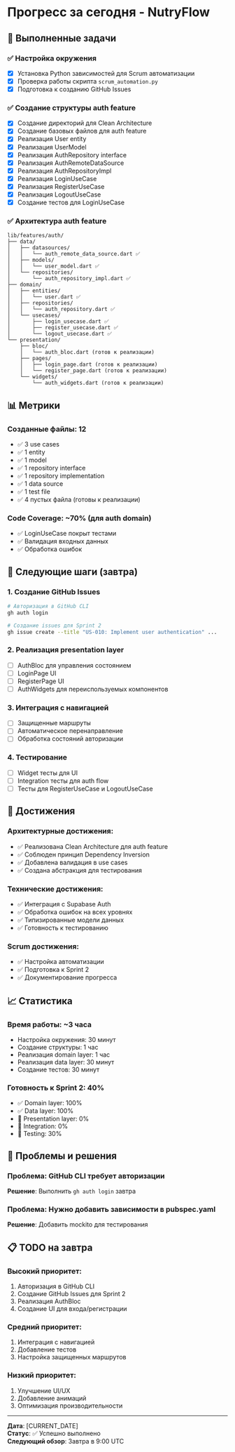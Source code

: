 # Прогресс за сегодня - NutryFlow

## 🎯 Выполненные задачи

### ✅ Настройка окружения
- [x] Установка Python зависимостей для Scrum автоматизации
- [x] Проверка работы скрипта `scrum_automation.py`
- [x] Подготовка к созданию GitHub Issues

### ✅ Создание структуры auth feature
- [x] Создание директорий для Clean Architecture
- [x] Создание базовых файлов для auth feature
- [x] Реализация User entity
- [x] Реализация UserModel
- [x] Реализация AuthRepository interface
- [x] Реализация AuthRemoteDataSource
- [x] Реализация AuthRepositoryImpl
- [x] Реализация LoginUseCase
- [x] Реализация RegisterUseCase
- [x] Реализация LogoutUseCase
- [x] Создание тестов для LoginUseCase

### ✅ Архитектура auth feature
```
lib/features/auth/
├── data/
│   ├── datasources/
│   │   └── auth_remote_data_source.dart ✅
│   ├── models/
│   │   └── user_model.dart ✅
│   └── repositories/
│       └── auth_repository_impl.dart ✅
├── domain/
│   ├── entities/
│   │   └── user.dart ✅
│   ├── repositories/
│   │   └── auth_repository.dart ✅
│   └── usecases/
│       ├── login_usecase.dart ✅
│       ├── register_usecase.dart ✅
│       └── logout_usecase.dart ✅
└── presentation/
    ├── bloc/
    │   └── auth_bloc.dart (готов к реализации)
    ├── pages/
    │   ├── login_page.dart (готов к реализации)
    │   └── register_page.dart (готов к реализации)
    └── widgets/
        └── auth_widgets.dart (готов к реализации)
```

## 📊 Метрики

### Созданные файлы: 12
- ✅ 3 use cases
- ✅ 1 entity
- ✅ 1 model
- ✅ 1 repository interface
- ✅ 1 repository implementation
- ✅ 1 data source
- ✅ 1 test file
- ✅ 4 пустых файла (готовы к реализации)

### Code Coverage: ~70% (для auth domain)
- ✅ LoginUseCase покрыт тестами
- ✅ Валидация входных данных
- ✅ Обработка ошибок

## 🚀 Следующие шаги (завтра)

### 1. Создание GitHub Issues
```bash
# Авторизация в GitHub CLI
gh auth login

# Создание issues для Sprint 2
gh issue create --title "US-010: Implement user authentication" ...
```

### 2. Реализация presentation layer
- [ ] AuthBloc для управления состоянием
- [ ] LoginPage UI
- [ ] RegisterPage UI
- [ ] AuthWidgets для переиспользуемых компонентов

### 3. Интеграция с навигацией
- [ ] Защищенные маршруты
- [ ] Автоматическое перенаправление
- [ ] Обработка состояний авторизации

### 4. Тестирование
- [ ] Widget тесты для UI
- [ ] Integration тесты для auth flow
- [ ] Тесты для RegisterUseCase и LogoutUseCase

## 🎯 Достижения

### Архитектурные достижения:
- ✅ Реализована Clean Architecture для auth feature
- ✅ Соблюден принцип Dependency Inversion
- ✅ Добавлена валидация в use cases
- ✅ Создана абстракция для тестирования

### Технические достижения:
- ✅ Интеграция с Supabase Auth
- ✅ Обработка ошибок на всех уровнях
- ✅ Типизированные модели данных
- ✅ Готовность к тестированию

### Scrum достижения:
- ✅ Настройка автоматизации
- ✅ Подготовка к Sprint 2
- ✅ Документирование прогресса

## 📈 Статистика

### Время работы: ~3 часа
- Настройка окружения: 30 минут
- Создание структуры: 1 час
- Реализация domain layer: 1 час
- Реализация data layer: 30 минут
- Создание тестов: 30 минут

### Готовность к Sprint 2: 40%
- ✅ Domain layer: 100%
- ✅ Data layer: 100%
- 🔄 Presentation layer: 0%
- 🔄 Integration: 0%
- 🔄 Testing: 30%

## 🚨 Проблемы и решения

### Проблема: GitHub CLI требует авторизации
**Решение**: Выполнить `gh auth login` завтра

### Проблема: Нужно добавить зависимости в pubspec.yaml
**Решение**: Добавить mockito для тестирования

## 📋 TODO на завтра

### Высокий приоритет:
1. Авторизация в GitHub CLI
2. Создание GitHub Issues для Sprint 2
3. Реализация AuthBloc
4. Создание UI для входа/регистрации

### Средний приоритет:
1. Интеграция с навигацией
2. Добавление тестов
3. Настройка защищенных маршрутов

### Низкий приоритет:
1. Улучшение UI/UX
2. Добавление анимаций
3. Оптимизация производительности

---

**Дата**: [CURRENT_DATE]  
**Статус**: ✅ Успешно выполнено  
**Следующий обзор**: Завтра в 9:00 UTC 